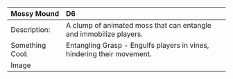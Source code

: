 |**Mossy Mound**|D6|
|:----|:----|
|Description:|A clump of animated moss that can entangle and immobilize players.|
|Something Cool:|Entangling Grasp - Engulfs players in vines, hindering their movement.|
|Image| |